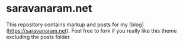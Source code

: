 # saravanaram.net

This repository contains markup and posts for my [blog] (https://saravanaram.net). Feel free to fork if you really like this theme excluding the posts folder.
